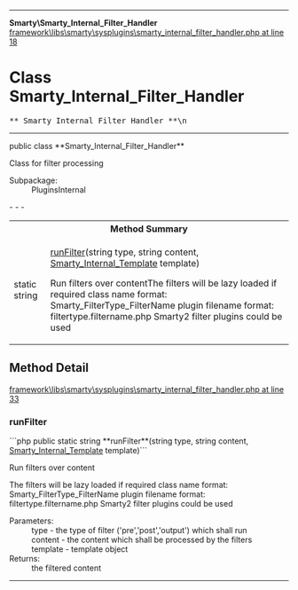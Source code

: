 - - -

**Smarty\Smarty_Internal_Filter_Handler**
<a href="https://github.com/JeyDotC/Hirudo-docs/blob/master/source/framework/libs/smarty/sysplugins/smarty_internal_filter_handler.php.md#line18" class="location">framework\libs\smarty\sysplugins\smarty_internal_filter_handler.php at line 18</a>

# Class Smarty_Internal_Filter_Handler #

<pre class="tree">** Smarty_Internal_Filter_Handler **\n</pre>

- - -

<p class="signature">public  class **Smarty_Internal_Filter_Handler**</p>

<div class="comment" id="overview_description"><p>Class for filter processing</p></div>

<dl>
<dt>Subpackage:</dt>
<dd>PluginsInternal</dd>
</dl>
- - -

<table id="summary_method">
<tr><th colspan="2">Method Summary</th></tr>
<tr>
<td class="type">static  string</td>
<td class="description"><p class="name"><a href="#runFilter()">runFilter</a>(string type, string content, <a href="../smarty/smarty_internal_template.html">Smarty_Internal_Template</a> template)</p><p class="description">Run filters over contentThe filters will be lazy loaded if required
class name format: Smarty_FilterType_FilterName
plugin filename format: filtertype.filtername.php
Smarty2 filter plugins could be used</p></td>
</tr>
</table>

<h2 id="detail_method">Method Detail</h2>
<a href="https://github.com/JeyDotC/Hirudo-docs/blob/master/source/framework/libs/smarty/sysplugins/smarty_internal_filter_handler.php.md#line33" class="location">framework\libs\smarty\sysplugins\smarty_internal_filter_handler.php at line 33</a>

<h3 id="runFilter()">runFilter</h3>
```php
public static  string **runFilter**(string type, string content, <a href="../smarty/smarty_internal_template.html">Smarty_Internal_Template</a> template)```
<div class="details">
<p>Run filters over content</p><p>The filters will be lazy loaded if required
class name format: Smarty_FilterType_FilterName
plugin filename format: filtertype.filtername.php
Smarty2 filter plugins could be used</p><dl>
<dt>Parameters:</dt>
<dd>type - the type of filter ('pre','post','output') which shall run</dd>
<dd>content - the content which shall be processed by the filters</dd>
<dd>template - template object</dd>
<dt>Returns:</dt>
<dd>the filtered content</dd>
</dl>
</div>

- - -

